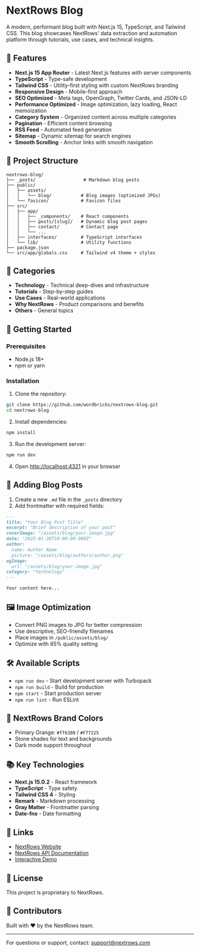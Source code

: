 # NextRows Blog

A modern, performant blog built with Next.js 15, TypeScript, and Tailwind CSS. This blog showcases NextRows' data extraction and automation platform through tutorials, use cases, and technical insights.

## 🚀 Features

- **Next.js 15 App Router** - Latest Next.js features with server components
- **TypeScript** - Type-safe development
- **Tailwind CSS** - Utility-first styling with custom NextRows branding
- **Responsive Design** - Mobile-first approach
- **SEO Optimized** - Meta tags, OpenGraph, Twitter Cards, and JSON-LD
- **Performance Optimized** - Image optimization, lazy loading, React memoization
- **Category System** - Organized content across multiple categories
- **Pagination** - Efficient content browsing
- **RSS Feed** - Automated feed generation
- **Sitemap** - Dynamic sitemap for search engines
- **Smooth Scrolling** - Anchor links with smooth navigation

## 📁 Project Structure

```
nextrows-blog/
├── _posts/                  # Markdown blog posts
├── public/
│   ├── assets/
│   │   └── blog/           # Blog images (optimized JPGs)
│   └── favicon/            # Favicon files
├── src/
│   ├── app/
│   │   ├── _components/    # React components
│   │   ├── posts/[slug]/   # Dynamic blog post pages
│   │   ├── contact/        # Contact page
│   │   └── ...
│   ├── interfaces/         # TypeScript interfaces
│   └── lib/                # Utility functions
├── package.json
└── src/app/globals.css     # Tailwind v4 theme + styles
```

## 🎨 Categories

- **Technology** - Technical deep-dives and infrastructure
- **Tutorials** - Step-by-step guides
- **Use Cases** - Real-world applications
- **Why NextRows** - Product comparisons and benefits
- **Others** - General topics

## 🚦 Getting Started

### Prerequisites

- Node.js 18+ 
- npm or yarn

### Installation

1. Clone the repository:
```bash
git clone https://github.com/wordbricks/nextrows-blog.git
cd nextrows-blog
```

2. Install dependencies:
```bash
npm install
```

3. Run the development server:
```bash
npm run dev
```

4. Open [http://localhost:4321](http://localhost:4321) in your browser

## 📝 Adding Blog Posts

1. Create a new `.md` file in the `_posts` directory
2. Add frontmatter with required fields:

```markdown
---
title: "Your Blog Post Title"
excerpt: "Brief description of your post"
coverImage: "/assets/blog/your-image.jpg"
date: "2025-01-30T10:00:00.000Z"
author:
  name: Author Name
  picture: "/assets/blog/authors/author.png"
ogImage:
  url: "/assets/blog/your-image.jpg"
category: "technology"
---

Your content here...
```

## 🖼️ Image Optimization

- Convert PNG images to JPG for better compression
- Use descriptive, SEO-friendly filenames
- Place images in `/public/assets/blog/`
- Optimize with 85% quality setting

## 🛠️ Available Scripts

- `npm run dev` - Start development server with Turbopack
- `npm run build` - Build for production
- `npm start` - Start production server
- `npm run lint` - Run ESLint

## 🎯 NextRows Brand Colors

- Primary Orange: `#ff6308` / `#F77225`
- Stone shades for text and backgrounds
- Dark mode support throughout

## 📚 Key Technologies

- **Next.js 15.0.2** - React framework
- **TypeScript** - Type safety
- **Tailwind CSS 4** - Styling
- **Remark** - Markdown processing
- **Gray Matter** - Frontmatter parsing
- **Date-fns** - Date formatting

## 🔗 Links

- [NextRows Website](https://nextrows.com)
- [NextRows API Documentation](https://nextrows.com/docs/api)
- [Interactive Demo](https://nextrows.com/next-eval)

## 📄 License

This project is proprietary to NextRows.

## 👥 Contributors

Built with ❤️ by the NextRows team.

---

For questions or support, contact: support@nextrows.com
